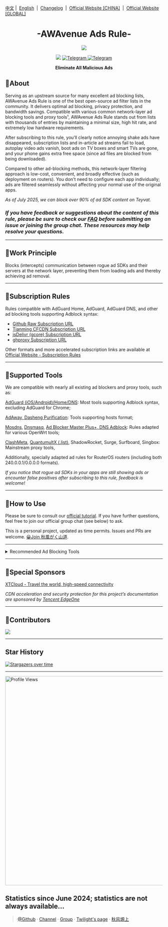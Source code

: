 <div align="left">
<a href="/README.md">中文</a>&nbsp;|&nbsp;
<a href="/assets/README_en-US.md">English</a> &nbsp;|&nbsp;
<a href="/assets/README_Update.md">Changelog</a> &nbsp;|&nbsp;
<a href="https://doc.awads.cc/?source=GitHub">Official Website [CHINA]</a> &nbsp;|&nbsp;
<a href="https://awavenue.top/?source=GitHub">Official Website [GLOBAL]</a> 
</div>

<h1 align="center">-AWAvenue Ads Rule-</h1>

<p align="center">
   <img src="https://img.jsdelivr.com/raw.githubusercontent.com/TG-Twilight/AWAvenue-Ads-Rule/main/assets/assets.png">
</p>
<p align="center">
 <img src="https://img.shields.io/github/stars/TG-Twilight/AWAvenue-Ads-Rule?style=for-the-badge&colorA=FFEBEB&colorB=FFD9DC&logo=github&logoColor=black">
  <a href="https://t.me/AWAvenueAdsRule">
    <img src="https://img.shields.io/badge/dynamic/json?style=for-the-badge&colorA=DAE9FC&colorB=056DE8&label=CHANNEL&logo=telegram&query=%24.data.totalSubs&url=https%3A%2F%2Fapi.spencerwoo.com%2Fsubstats%2F%3Fsource%3Dtelegram%26queryKey%3DAWAvenueAdsRule" alt="Telegram">
  </a>
<a href="https://t.me/AWAvenueAdsChat">
  <img src="https://img.shields.io/badge/dynamic/json?style=for-the-badge&colorA=DAE9FC&colorB=056DE8&label=GROUP&logo=telegram&query=%24.data.totalSubs&url=https%3A%2F%2Fapi.spencerwoo.com%2Fsubstats%2F%3Fsource%3Dtelegram%26queryKey%3DAWAvenueAdsChat" alt="Telegram">
</a>
</p>

<p align="center"><b>Eliminate All Malicious Ads</b></p>

## 🍁About

Serving as an upstream source for many excellent ad blocking lists, AWAvenue Ads Rule is one of the best open-source ad filter lists in the community. It delivers optimal ad blocking, privacy protection, and bandwidth savings. Compatible with various common network-layer ad blocking tools and proxy tools¹, AWAvenue Ads Rule stands out from lists with thousands of entries by maintaining a minimal size, high hit rate, and extremely low hardware requirements.

After subscribing to this rule, you’ll clearly notice annoying shake ads have disappeared, subscription lists and in-article ad streams fail to load, autoplay video ads vanish, boot ads on TV boxes and smart TVs are gone, and your phone gains extra free space (since ad files are blocked from being downloaded).

Compared to other ad-blocking methods, this network-layer filtering approach is low-cost, convenient, and broadly effective (such as deployment on routers). You don't need to configure each app individually; ads are filtered seamlessly without affecting your normal use of the original apps.

*As of July 2025, we can block over 90% of ad SDK content on Teyvat.*

### *If you have feedback or suggestions about the content of this rule, please be sure to check our [FAQ](https://awavenue.top/Knowledge.html#%E5%B8%B8%E8%A7%81%E9%97%AE%E9%A2%98-%E4%B8%8E%E7%AD%94%E7%96%91) before submitting an issue or joining the group chat. These resources may help resolve your questions.*

---

## 🍁Work Principle

Blocks (intercepts) communication between rogue ad SDKs and their servers at the network layer, preventing them from loading ads and thereby achieving ad removal.

---

## 🍁Subscription Rules

Rules compatible with AdGuard Home, AdGuard, AdGuard DNS, and other ad blocking tools supporting Adblock syntax:

- [Github Raw Subscription URL](https://raw.githubusercontent.com/TG-Twilight/AWAvenue-Ads-Rule/main/AWAvenue-Ads-Rule.txt)
- [Tianming CFCDN Subscription URL](https://github.boki.moe/https://raw.githubusercontent.com/TG-Twilight/AWAvenue-Ads-Rule/main/AWAvenue-Ads-Rule.txt)
- [jsDelivr (gcore) Subscription URL](https://gcore.jsdelivr.net/gh/TG-Twilight/AWAvenue-Ads-Rule@main/AWAvenue-Ads-Rule.txt)
- [ghproxy Subscription URL](https://ghfast.top/https://raw.githubusercontent.com/TG-Twilight/AWAvenue-Ads-Rule/main/AWAvenue-Ads-Rule.txt)

Other formats and more accelerated subscription links are available at [Official Website - Subscription Rules](https://awavenue.top/Sub.html)

---

## 🍁Supported Tools

We are compatible with nearly all existing ad blockers and proxy tools, such as:

[AdGuard (iOS/Android)/Home/DNS](https://awavenue.top/Sub.html#adguard-ios-android-home-dns-%E8%AE%A2%E9%98%85%E9%93%BE%E6%8E%A5): Most tools supporting Adblock syntax, excluding AdGuard for Chrome;

[AdAway, Dasheng Purification](https://awavenue.top/Sub.html#hosts-%E8%AE%A2%E9%98%85%E9%93%BE%E6%8E%A5): Tools supporting hosts format;

[Mosdns](https://awavenue.top/Sub.html#hosts-%E8%AE%A2%E9%98%85%E9%93%BE%E6%8E%A5:~:text=%E6%8E%A5%EF%BC%88.list%E6%A0%BC%E5%BC%8F%EF%BC%89-,Mosdns%20V5%20%E8%AE%A2%E9%98%85%E9%93%BE%E6%8E%A5,-AdClose%20rule%E6%A0%BC%E5%BC%8F), [Dnsmasq](https://awavenue.top/Sub.html#hosts-%E8%AE%A2%E9%98%85%E9%93%BE%E6%8E%A5:~:text=Dnsmasq%E6%A0%BC%E5%BC%8F%E8%AE%A2%E9%98%85%E9%93%BE%E6%8E%A5%EF%BC%88.conf%E6%A0%BC%E5%BC%8F%EF%BC%89), [Ad Blocker Master Plus+, DNS Adblock](https://awavenue.top/Sub.html#hosts-%E8%AE%A2%E9%98%85%E9%93%BE%E6%8E%A5): Rules adapted for various OpenWrt tools;

[ClashMeta](https://awavenue.top/Sub.html#clash-%E8%A7%84%E5%88%99%E8%AE%A2%E9%98%85%E9%93%BE%E6%8E%A5), [QuantumultX (.list)](https://awavenue.top/Sub.html#clash-%E8%A7%84%E5%88%99%E8%AE%A2%E9%98%85%E9%93%BE%E6%8E%A5:~:text=QuantumultX%20%E8%AE%A2%E9%98%85%E9%93%BE%E6%8E%A5%EF%BC%88.list%E6%A0%BC%E5%BC%8F%EF%BC%89), ShadowRocket, Surge, Surfboard, Singbox: Mainstream proxy tools,

Additionally, specially adapted ad rules for RouterOS routers (including both 240.0.0.1/0.0.0.0 formats).

*If you notice that rogue ad SDKs in your apps are still showing ads or encounter false positives after subscribing to this rule, feedback is welcome!*

---

## 🍁How to Use

Please be sure to consult our [official tutorial](https://awavenue.top/Knowledge.html). If you have further questions, feel free to join our official group chat (see below) to ask.

This is a personal project, updated as time permits. Issues and PRs are welcome.   [😀Join 秋風がく山道](https://t.me/AWAvenueAdsChat).

---

<details>
  <summary>Recommended Ad Blocking Tools</summary>

- [AdGuard Home](https://github.com/AdguardTeam/AdGuardHome)    *Install on router, the ideal location for ad filtering tools.* Currently, AWAvenue Ads Rule is included in the official AdGuard list. You can subscribe directly via "Choose from list"!

- [AdGuard](https://adguard.com/)    *Cross-platform support for Android, Windows, Mac, iOS*

- [AdAway](https://adaway.org/)    *AdAway is an open-source Android ad blocker using hosts files.*

- [AdGuard DNS](https://adguard-dns.io/en/welcome.html)    *Use custom DNS servers directly. AWAvenue Ads Rule is now part of the official AdGuard DNS Filters list!*

- [AdGuard Home For Magisk](https://github.com/twoone-3/AdGuardHomeForMagisk)   *Magisk version of AdGuard Home*

- [AdClose (Xposed module)](https://github.com/zjyzip/AdClose)    *An Xposed module that can hook and block common ads, with AWAvenue Ads Rule built-in. Thanks to @zjyzip*

- [geosite (@elysias123 branch)](https://github.com/elysias123/geosite) *Routing rule resources for V2Ray, Xray-core, mihomo, hysteria, Trojan-Go, leaf, now includes AWAvenue Ads Rule category*

</details>

---

## 🍁Special Sponsors

[XTCloud - Travel the world, high-speed connectivity](https://cloud.xtyun.top/register?code=M1w4rjdl)

*CDN acceleration and security protection for this project’s documentation are sponsored by [Tencent EdgeOne](https://edgeone.ai/zh?from=github)*

---

## 🍁Contributors

<p align="left"><a href="https://github.com/TG-Twilight/AWAvenue-Ads-Rule/graphs/contributors"><img src="https://contrib.rocks/image?repo=TG-Twilight/AWAvenue-Ads-Rule&max=50" /></a></p>

---

## Star History

[![Stargazers over time](https://starchart.cc/TG-Twilight/AWAvenue-Ads-Rule.svg?variant=adaptive)](https://starchart.cc/TG-Twilight/AWAvenue-Ads-Rule)

---
<p align="left">
  <img src="https://count.getloli.com/get/@TG-Twiligh?theme=booru-helltaker" alt="Profile Views" width="666"/>
</p>

Statistics since June 2024; statistics are not always available...
---

> [@Github](https://github.com/TG-Twilight/AWAvenue-Ads-Rule) · [Channel](https://t.me/AWAvenueAdsRule) · [Group](https://t.me/AWAvenueAdsChat) · [Twilight's page](https://zyc.su/) · [秋风塬上](https://awads.cc/)
